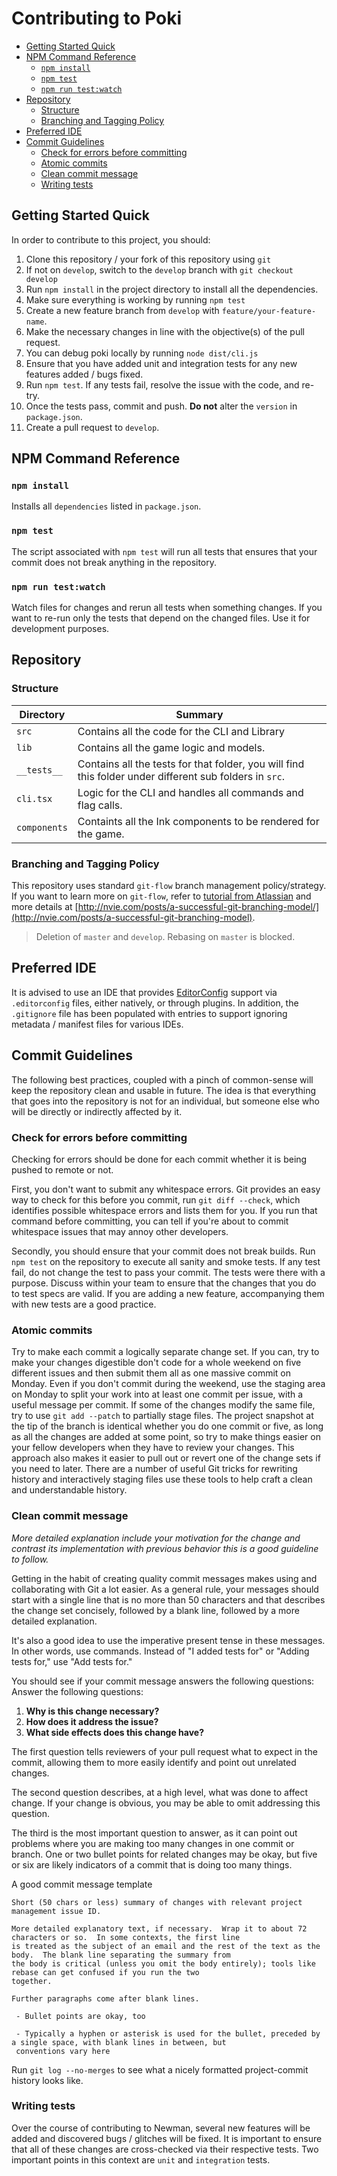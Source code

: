 # Contributing to Poki 

- [Getting Started Quick](#getting-started-quick)
- [NPM Command Reference](#npm-command-reference)
  - [`npm install`](#npm-install)
  - [`npm test`](#npm-test)
  - [`npm run test:watch`](#npm-run-testwatch)
- [Repository](#repository)
    - [Structure](#structure)
    - [Branching and Tagging Policy](#branching-and-tagging-policy)
- [Preferred IDE](#preferred-ide)
- [Commit Guidelines](#commit-guidelines)
    - [Check for errors before committing](#check-for-errors-before-committing)
    - [Atomic commits](#atomic-commits)
    - [Clean commit message](#clean-commit-message)
    - [Writing tests](#writing-tests)


## Getting Started Quick 

In order to contribute to this project, you should:
1. Clone this repository / your fork of this repository using `git`
2. If not on `develop`, switch to the `develop` branch with `git checkout develop`
3. Run `npm install` in the project directory to install all the dependencies. 
4. Make sure everything is working by running `npm test`
5. Create a new feature branch from `develop` with `feature/your-feature-name`. 
6. Make the necessary changes in line with the objective(s) of the pull request. 
7. You can debug poki locally by running `node dist/cli.js`
8. Ensure that you have added unit and integration tests for any new features added / bugs fixed. 
9. Run `npm test`. If any tests fail, resolve the issue with the code, and re-try. 
10. Once the tests pass, commit and push. **Do not** alter the `version` in `package.json`. 
11. Create a pull request to `develop`. 

## NPM Command Reference 

### `npm install` 
Installs all `dependencies` listed in `package.json`. 

### `npm test`
The script associated with `npm test` will run all tests that ensures that your commit does not break anything in the
repository.

### `npm run test:watch`
Watch files for changes and rerun all tests when something changes. If you want to re-run only the tests that depend 
on the changed files. Use it for development purposes. 


## Repository

### Structure

Directory                    | Summary 
-----------------------------|------------------------
`src`                        | Contains all the code for the CLI and Library
`lib`                        | Contains all the game logic and models.
`__tests__`                  | Contains all the tests for that folder, you will find this folder under different sub folders in `src`.
`cli.tsx`                    | Logic for the CLI and handles all commands and flag calls. 
`components`                 | Containts all the Ink components to be rendered for the game. 

### Branching and Tagging Policy 
This repository uses standard `git-flow` branch management policy/strategy. If you want to learn more on `git-flow`,
refer  to [tutorial from Atlassian](https://www.atlassian.com/git/workflows#!workflow-gitflow) and more details at
[http://nvie.com/posts/a-successful-git-branching-model/](http://nvie.com/posts/a-successful-git-branching-model).

> Deletion of `master` and `develop`.
> Rebasing on `master` is blocked.

## Preferred IDE
It is advised to use an IDE that provides [EditorConfig](http://editorconfig.org) support via `.editorconfig` files,
either natively, or through plugins. In addition, the `.gitignore` file has been populated with entries to support
ignoring metadata / manifest files for various IDEs.

## Commit Guidelines

The following best practices, coupled with a pinch of common-sense will keep the repository clean and usable in future.
The idea is that everything that goes into the repository is not for an individual, but someone else who will be
directly or indirectly affected by it.

### Check for errors before committing

Checking for errors should be done for each commit whether it is being pushed to remote or not.

First, you don't want to submit any whitespace errors. Git provides an easy way to check for this before you commit,
run `git diff --check`, which identifies possible whitespace errors and lists them for you. If you run that command
before committing, you can tell if you're about to commit whitespace issues that may annoy other developers.

Secondly, you should ensure that your commit does not break builds. Run `npm test` on the repository to execute all
sanity and smoke tests. If any test fail, do not change the test to pass your commit. The tests were there with a
purpose. Discuss within your team to ensure that the changes that you do to test specs are valid. If you are adding a
new feature, accompanying them with new tests are a good practice.

### Atomic commits

Try to make each commit a logically separate change set. If you can, try to make your changes digestible don't code
for a whole weekend on five different issues and then submit them all as one massive commit on Monday. Even if you don't
commit during the weekend, use the staging area on Monday to split your work into at least one commit per issue, with a
useful message per commit. If some of the changes modify the same file, try to use `git add --patch` to partially stage
files. The project snapshot at the tip of the branch is identical whether you do one commit or five, as long as all the
changes are added at some point, so try to make things easier on your fellow developers when they have to review your
changes. This approach also makes it easier to pull out or revert one of the change sets if you need to later. There are
a number of useful Git tricks for rewriting history and interactively staging files use these tools to help craft a
clean and understandable history.

### Clean commit message

*More detailed explanation include your motivation for the change and contrast its implementation with previous
behavior this is a good guideline to follow.*

Getting in the habit of creating quality commit messages makes using and collaborating with Git a lot easier. As a
general rule, your messages should start with a single line that is no more than 50 characters and that describes
the change set concisely, followed by a blank line, followed by a more detailed explanation.

It's also a good idea to use the imperative present tense in these messages. In other words, use commands. Instead of
"I added tests for" or "Adding tests for," use "Add tests for."

You should see if your commit message answers the following questions:
Answer the following questions:

1. **Why is this change necessary?**
2. **How does it address the issue?**
3. **What side effects does this change have?**

The first question tells reviewers of your pull request what to expect in the commit, allowing them to more easily
identify and point out unrelated changes.

The second question describes, at a high level, what was done to affect change. If your change is obvious, you may be
able to omit addressing this question.

The third is the most important question to answer, as it can point out problems where you are making too many changes
in one commit or branch. One or two bullet points for related changes may be okay, but five or six are likely indicators
of a commit that is doing too many things.

A good commit message template

```
Short (50 chars or less) summary of changes with relevant project management issue ID.

More detailed explanatory text, if necessary.  Wrap it to about 72 characters or so.  In some contexts, the first line
is treated as the subject of an email and the rest of the text as the body.  The blank line separating the summary from
the body is critical (unless you omit the body entirely); tools like rebase can get confused if you run the two
together.

Further paragraphs come after blank lines.

 - Bullet points are okay, too

 - Typically a hyphen or asterisk is used for the bullet, preceded by a single space, with blank lines in between, but
 conventions vary here
```

Run `git log --no-merges` to see what a nicely formatted project-commit history looks like.


### Writing tests

Over the course of contributing to Newman, several new features will be added and discovered bugs / glitches will be
fixed. It is important to ensure that all of these changes are cross-checked via their respective tests. Two
important points in this context are `unit` and `integration` tests.
